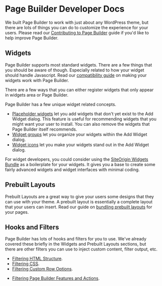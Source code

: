 # Page Builder Developer Docs

We built Page Builder to work with just about any WordPress theme, but there are lots of things you can do to customize the experience for your users. Please read our [Contributing to Page Builder](./page-builder/contributing.md) guide if you'd like to help improve Page Builder.

## Widgets

Page Builder supports most standard widgets. There are a few things that you should be aware of though. Especially related to how your widget should handle Javascript. Read our [compatibility guide](./page-builder/widget-compatibility.md) on making your widgets work with Page Builder.

There are a few ways that you can either register widgets that only appear in widgets area or Page Builder.

Page Builder has a few unique widget related concepts.

* [Placeholder widgets](./page-builder/placeholder-widgets.md) let you add widgets that don't yet exist to the Add Widget dialog. This feature is useful for recommending widgets that you might want your user to install. You can also remove the widgets that Page Builder itself recommends.
* [Widget groups](./page-builder/widget-groups.md) let you organize your widgets within the Add Widget dialog.
* [Widget icons](./page-builder/widget-icons.md) let you make your widgets stand out in the Add Widget dialog.

For widget developers, you could consider using the [SiteOrigin Widgets Bundle](./widgets-bundle.md) as a boilerplate for your widgets. It gives you a base to create some fairly advanced widgets and widget interfaces with minimal coding.

## Prebuilt Layouts

Prebuilt Layouts are a great way to give your users some designs that they can use with your theme. A prebuilt layout is essentially a complete layout that your users can insert. Read our guide on [bundling prebuilt layouts](./page-builder/bundling-prebuilt.md) for your pages.

## Hooks and Filters

Page Builder has lots of hooks and filters for you to use. We've already covered these briefly in the Widgets and Prebuilt Layouts sections, but there are other filters you can use to inject custom content, filter output, etc.

* [Filtering HTML Structure](./page-builder/hooks/html.md).
* [Filtering CSS](./page-builder/hooks/css.md).
* [Filtering Custom Row Options](./page-builder/hooks/custom-row-settings.md).
- [Filtering Page Builder Features and Actions](./page-builder/hooks/builder-features-actions.md).
